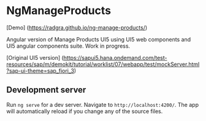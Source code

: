 # NgManageProducts

[Demo] (https://radgra.github.io/ng-manage-products/)

Angular version of Manage Products UI5 using UI5 web components and UI5 angular components suite. Work in progress.


[Original UI5 version] (https://sapui5.hana.ondemand.com/test-resources/sap/m/demokit/tutorial/worklist/07/webapp/test/mockServer.html?sap-ui-theme=sap_fiori_3)


## Development server

Run `ng serve` for a dev server. Navigate to `http://localhost:4200/`. The app will automatically reload if you change any of the source files.

